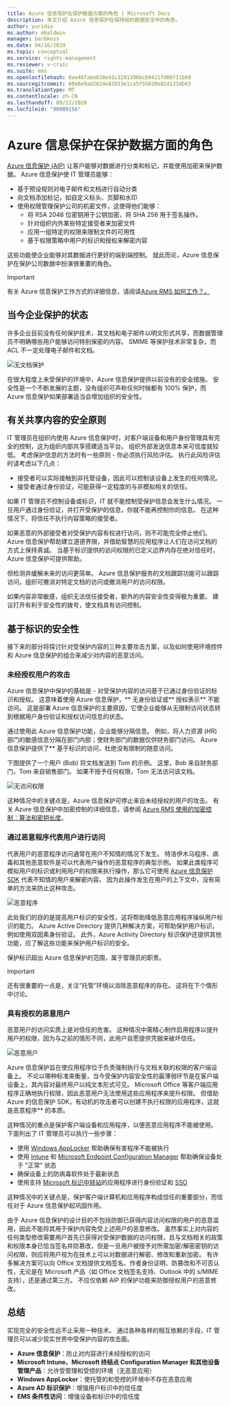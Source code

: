 ```yaml
---
title: Azure 信息保护在保护数据方面的角色 | Microsoft Docs
description: 本文介绍 Azure 信息保护在保持组织数据安全中的角色。
author: yuridio
ms.author: mbaldwin
manager: barbkess
ms.date: 04/16/2019
ms.topic: conceptual
ms.service: rights-management
ms.reviewer: v-craic
ms.suite: ems
ms.openlocfilehash: 8ae48fabe638e41c3291396bcb9421fd00f11b69
ms.sourcegitcommit: 60e6e9ad2824e82b53e1ca5f55020e82d133db63
ms.translationtype: MT
ms.contentlocale: zh-CN
ms.lasthandoff: 09/22/2020
ms.locfileid: "90989156"
---
```

# <a name="the-role-of-azure-information-protection-in-securing-data"></a>Azure 信息保护在保护数据方面的角色

[Azure 信息保护 (AIP)](/azure/information-protection/what-is-information-protection) 让客户能够对数据进行分类和标记，并能使用加密来保护数据。 Azure 信息保护使 IT 管理员能够：

- 基于预设规则对电子邮件和文档进行自动分类
- 向文档添加标记，如自定义标头、页脚和水印
- 使用权限管理保护公司的机密文件，这使得他们能够：
    - 将 RSA 2048 位密钥用于公钥加密，将 SHA 256 用于签名操作。
    - 针对组织内外某些特定接受者来加密文件
    - 应用一组特定的权限来限制文件的可用性    
    - 基于权限策略中用户的标识和授权来解密内容

这些功能使企业能够对其数据进行更好的端到端控制。 就此而论，Azure 信息保护在保护公司数据中扮演很重要的角色。

> [!IMPORTANT]
> 有关 Azure 信息保护工作方式的详细信息，请阅读[Azure RMS 如何工作？。](/azure/information-protection/how-does-it-work)

## <a name="the-state-of-enterprise-protection-today"></a>当今企业保护的状态

许多企业目前没有任何保护技术，其文档和电子邮件以明文形式共享，而数据管理员不明确哪些用户能够访问特别保密的内容。 SMIME 等保护技术非常复杂，而 ACL 不一定处理电子邮件和文档。

![无文档保护](./media/azure-information-protection-securing-data/aip-securing-data-fig1.png)

在很大程度上未受保护的环境中，Azure 信息保护提供以前没有的安全措施。 安全性是一个不断发展的主题，没有组织可声称任何时候都有 100% 保护，而 Azure 信息保护如果部署适当会增加组织的安全性。

## <a name="security-principles-for-sharing-content"></a>有关共享内容的安全原则

IT 管理员在组织内使用 Azure 信息保护时，对客户端设备和用户身份管理具有完全的控制，这为组织内部共享搭建适当平台。 组织外部发送信息本来可信度就较低。 考虑保护信息的方法时有一些原则 - 你必须执行风险评估。 执行此风险评估时请考虑以下几点：

- 接受者可以实际接触到非托管设备，因此可以控制该设备上发生的任何情况。
- 接受者通过身份验证，可能获得一定程度的与非模拟相关的信任。

如果 IT 管理员不控制设备或标识，IT 就不能控制受保护信息会发生什么情况。 一旦用户通过身份验证，并打开受保护的信息，你就不能再控制你的信息。 在这种情况下，将信任不执行内容策略的接受者。

如果恶意的外部接受者对受保护内容有权进行访问，则不可能完全停止他们。 Azure 信息保护帮助建立道德界限，并借助智慧的应用程序让人们在访问文档的方式上保持真诚。 当基于标识提供的访问权限的已定义边界内存在绝对信任时，Azure 信息保护可提供帮助。

但检测并缓解未来的访问更简单。 Azure 信息保护服务的文档跟踪功能可以跟踪访问，组织可撤消对特定文档的访问或撤消用户的访问权限。

如果内容非常敏感，组织无法信任接受者，额外的内容安全性变得极为重要。 建议打开有利于安全性的拨号，使文档具有访问控制。

## <a name="identity-based-security"></a>基于标识的安全性

接下来的部分将探讨针对受保护内容的三种主要攻击方案，以及如何使用环境控件和 Azure 信息保护的组合来减少对内容的恶意访问。

### <a name="attacks-by-unauthorized-users"></a>未经授权用户的攻击

Azure 信息保护中保护的基础是 - 对受保护内容的访问基于已通过身份验证的标识和授权。 这意味着使用 Azure 信息保护，** 无身份验证或** 授权表示** 不能访问。 这是部署 Azure 信息保护的主要原因，它使企业能够从无限制访问状态转到根据用户身份验证和授权访问信息的状态。

通过使用此 Azure 信息保护功能，企业能够分隔信息。 例如，将人力资源 (HR) 部门的敏感信息分隔在部门内部；使财务部门的数据仅供财务部门访问。 Azure 信息保护提供了** 基于标识的访问，杜绝没有限制的随意访问。

下图提供了一个用户 (Bob) 将文档发送到 Tom 的示例。 这里，Bob 来自财务部门，Tom 来自销售部门。 如果不授予任何权限，Tom 无法访问该文档。

![无访问权限](./media/azure-information-protection-securing-data/aip-securing-data-fig2.png)

这种情况中的关键点是，Azure 信息保护可停止来自未经授权的用户的攻击。 有关 Azure 信息保护中加密控制的详细信息，请参阅 [Azure RMS 使用的加密控制：算法和密钥长度](/azure/information-protection/how-does-it-work)。

### <a name="access-by-malicious-programs-on-behalf-of-users"></a>通过恶意程序代表用户进行访问

代表用户的恶意程序访问通常在用户不知情的情况下发生。 特洛伊木马程序、病毒和其他恶意软件是可以代表用户操作的恶意程序的典型示例。 如果此类程序可模拟用户的标识或利用用户的权限来执行操作，那么它可使用 [Azure 信息保护 SDK](/azure/information-protection/develop/developers-guide) 代表不知情的用户来解密内容。 因为此操作发生在用户的上下文中，没有简单的方法来防止这种攻击。

![恶意程序](./media/azure-information-protection-securing-data/aip-securing-data-fig3.png)

此处我们的目的是提高用户标识的安全性，这将帮助降低恶意应用程序操纵用户标识的能力。 Azure Active Directory 提供几种解决方案，可帮助保护用户标识，例如使用双因素身份验证。 此外，Azure Activity Directory 标识保护还提供其他功能，应了解这些功能来保护用户标识的安全。

保护标识超出 Azure 信息保护的范围，属于管理员的职责。

> [!IMPORTANT]
> 还有很重要的一点是，关注“托管”环境以消除恶意程序的存在。 这将在下个情形中讨论。

### <a name="malicious-users-with-authorization"></a>具有授权的恶意用户

恶意用户的访问实质上是对信任的危害。 这种情况中需精心制作启用程序以提升用户的权限，因为与之前的情形不同，此用户自愿提供凭据来破坏信任。

![恶意用户](./media/azure-information-protection-securing-data/aip-securing-data-fig4.png)

Azure 信息保护旨在使应用程序位于负责强制执行与文档关联的权限的客户端设备上。 不论以哪种标准来衡量，当今受保护内容安全性的最薄弱环节是在客户端设备上，其内容对最终用户以纯文本形式可见。 Microsoft Office 等客户端应用程序正确地执行权限，因此恶意用户无法使用这些应用程序来提升权限。 但借助 Azure 的信息保护 SDK，有动机的攻击者可以创建不执行权限的应用程序，这就是恶意程序** 的本质。

这种情况的重点是保护客户端设备和应用程序，以便恶意应用程序不能被使用。 下面列出了 IT 管理员可以执行一些步骤：

- 使用 [Windows AppLocker](/previous-versions/windows/it-pro/windows-server-2008-R2-and-2008/dd759117(v=ws.11)) 帮助确保有害程序不能被执行
- 使用 [Intune](/intune/) 和 [Microsoft Endpoint Configuration Manager](/configmgr/) 帮助确保设备处于 "正常" 状态
- 确保设备上的防病毒软件处于最新状态
- 使用支持 [Microsoft 标识中转站](/previous-versions/sql/sql-server-2008-r2/ms166045(v=sql.105))的应用程序进行身份验证和 [SSO](https://azure.microsoft.com/resources/videos/overview-of-single-sign-on/)

这种情况中的关键点是，保护客户端计算机和应用程序构成信任的重要部分，而信任对于 Azure 信息保护起巩固作用。

由于 Azure 信息保护的设计目的不包括防御已获得内容访问权限的用户的恶意滥用，因此不能将其用于保护内容免受上述用户的恶意修改。 虽然事实上对内容的任何类型修改需要用户首先已获得对受保护数据的访问权限，且与文档相关的政策和权限本身已恰当签名并防篡改，但是一旦用户被授予对所需加密/解密密钥的访问权限，则应将用户视为在技术上可以对数据进行解密、修改和重新加密。 有许多解决方案可以向 Office 文档提供文档签名、作者身份证明、防篡改和不可否认性，无论是在 Microsoft 产品（如 Office 文档签名支持、Outlook 中的 s/MIME 支持），还是通过第三方。 不应仅依赖 AIP 的保护功能来防御授权用户的恶意修改。 

## <a name="summary"></a>总结

实现完全的安全性远不止采用一种技术。 通过各种各样的相互依赖的手段，IT 管理员可以减少现实世界中受保护内容的攻击面。

- **Azure 信息保护**：防止对内容进行未经授权的访问
- **Microsoft Intune、Microsoft 终结点 Configuration Manager 和其他设备管理产品**：允许受管理和受控的环境（无恶意应用）
- **Windows AppLocker**：使托管的和受控的环境中不存在恶意应用
- **Azure AD 标识保护**：增强用户标识中的信任度
- **EMS 条件性访问**：增强设备和标识中的信任度